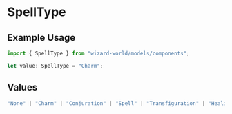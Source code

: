 # SpellType

## Example Usage

```typescript
import { SpellType } from "wizard-world/models/components";

let value: SpellType = "Charm";
```

## Values

```typescript
"None" | "Charm" | "Conjuration" | "Spell" | "Transfiguration" | "HealingSpell" | "DarkCharm" | "Jinx" | "Curse" | "MagicalTransportation" | "Hex" | "CounterSpell" | "DarkArts" | "CounterJinx" | "CounterCharm" | "Untransfiguration" | "BindingMagicalContract" | "Vanishment"
```
